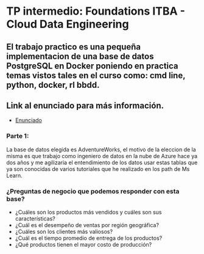 # TP intermedio: Foundations ITBA - Cloud Data Engineering

## El trabajo practico es una pequeña implementacion de una base de datos PostgreSQL en Docker poniendo en practica temas vistos tales en el curso como: cmd line, python, docker, rl bbdd.

## Link al enunciado para más información.
- [Enunciado](enunciado-itba.pdf)

### Parte 1:
La base de datos elegida es AdventureWorks, el motivo de la eleccion de la misma es que trabajo como ingeniero de datos
en la nube de Azure hace ya dos años y me agilizaria el entendimiento de los datos usar estas tablas que ya son conocidas
de varios tutoriales que he realizado en los path de Ms Learn.
### ¿Preguntas de negocio que podemos responder con esta base?
- ¿Cuáles son los productos más vendidos y cuáles son sus características?
- ¿Cuál es el desempeño de ventas por región geográfica?
- ¿Cuáles son los clientes más valiosos?
- ¿Cuál es el tiempo promedio de entrega de los productos?
- ¿Qué productos tienen el mayor costo de producción?

